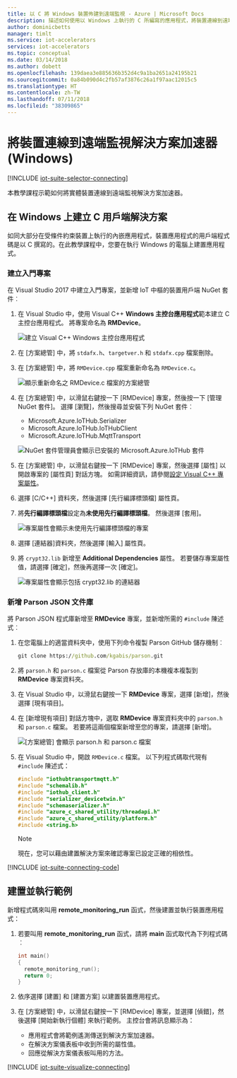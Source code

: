 ```yaml
---
title: 以 C 將 Windows 裝置佈建到遠端監視 - Azure | Microsoft Docs
description: 描述如何使用以 Windows 上執行的 C 所編寫的應用程式，將裝置連線到遠端監視解決方案加速器。
author: dominicbetts
manager: timlt
ms.service: iot-accelerators
services: iot-accelerators
ms.topic: conceptual
ms.date: 03/14/2018
ms.author: dobett
ms.openlocfilehash: 139daea3e885636b352d4c9a1ba2651a24195b21
ms.sourcegitcommit: 0a84b090d4c2fb57af3876c26a1f97aac12015c5
ms.translationtype: HT
ms.contentlocale: zh-TW
ms.lasthandoff: 07/11/2018
ms.locfileid: "38309865"
---
```

# <a name="connect-your-device-to-the-remote-monitoring-solution-accelerator-windows"></a>將裝置連線到遠端監視解決方案加速器 (Windows)

[!INCLUDE [iot-suite-selector-connecting](../../includes/iot-suite-selector-connecting.md)]

本教學課程示範如何將實體裝置連線到遠端監視解決方案加速器。

## <a name="create-a-c-client-solution-on-windows"></a>在 Windows 上建立 C 用戶端解決方案

如同大部分在受條件約束裝置上執行的內嵌應用程式，裝置應用程式的用戶端程式碼是以 C 撰寫的。在此教學課程中，您要在執行 Windows 的電腦上建置應用程式。

### <a name="create-the-starter-project"></a>建立入門專案

在 Visual Studio 2017 中建立入門專案，並新增 IoT 中樞的裝置用戶端 NuGet 套件︰

1. 在 Visual Studio 中，使用 Visual C++ **Windows 主控台應用程式**範本建立 C 主控台應用程式。 將專案命名為 **RMDevice**。

    ![建立 Visual C++ Windows 主控台應用程式](./media/iot-accelerators-connecting-devices/visualstudio01.png)

1. 在 [方案總管] 中，將 `stdafx.h`、`targetver.h` 和 `stdafx.cpp` 檔案刪除。

1. 在 [方案總管] 中，將 `RMDevice.cpp` 檔案重新命名為 `RMDevice.c`。

    ![顯示重新命名之 RMDevice.c 檔案的方案總管](./media/iot-accelerators-connecting-devices/visualstudio02.png)

1. 在 [方案總管] 中，以滑鼠右鍵按一下 [RMDevice] 專案，然後按一下 [管理 NuGet 套件]。 選擇 [瀏覽]，然後搜尋並安裝下列 NuGet 套件︰

    * Microsoft.Azure.IoTHub.Serializer
    * Microsoft.Azure.IoTHub.IoTHubClient
    * Microsoft.Azure.IoTHub.MqttTransport

    ![NuGet 套件管理員會顯示已安裝的 Microsoft.Azure.IoTHub 套件](./media/iot-accelerators-connecting-devices/visualstudio03.png)

1. 在 [方案總管] 中，以滑鼠右鍵按一下 [RMDevice] 專案，然後選擇 [屬性] 以開啟專案的 [屬性頁] 對話方塊。 如需詳細資訊，請參閱[設定 Visual C++ 專案屬性](https://docs.microsoft.com/cpp/ide/working-with-project-properties)。

1. 選擇 [C/C++] 資料夾，然後選擇 [先行編譯標頭檔] 屬性頁。

1. 將**先行編譯標頭檔**設定為**未使用先行編譯標頭檔**。 然後選擇 [套用]。

    ![專案屬性會顯示未使用先行編譯標頭檔的專案](./media/iot-accelerators-connecting-devices/visualstudio04.png)

1. 選擇 [連結器]資料夾，然後選擇 [輸入] 屬性頁。

1. 將 `crypt32.lib` 新增至 **Additional Dependencies** 屬性。 若要儲存專案屬性值，請選擇 [確定]，然後再選擇一次 [確定]。

    ![專案屬性會顯示包括 crypt32.lib 的連結器](./media/iot-accelerators-connecting-devices/visualstudio05.png)

### <a name="add-the-parson-json-library"></a>新增 Parson JSON 文件庫

將 Parson JSON 程式庫新增至 **RMDevice** 專案，並新增所需的 `#include` 陳述式︰

1. 在您電腦上的適當資料夾中，使用下列命令複製 Parson GitHub 儲存機制︰

    ```cmd
    git clone https://github.com/kgabis/parson.git
    ```

1. 將 `parson.h` 和 `parson.c` 檔案從 Parson 存放庫的本機複本複製到 **RMDevice** 專案資料夾。

1. 在 Visual Studio 中，以滑鼠右鍵按一下 **RMDevice** 專案，選擇 [新增]，然後選擇 [現有項目]。

1. 在 [新增現有項目] 對話方塊中，選取 **RMDevice** 專案資料夾中的 `parson.h` 和 `parson.c` 檔案。 若要將這兩個檔案新增至您的專案，請選擇 [新增]。

    ![[方案總管] 會顯示 parson.h 和 parson.c 檔案](./media/iot-accelerators-connecting-devices/visualstudio06.png)

1. 在 Visual Studio 中，開啟 `RMDevice.c` 檔案。 以下列程式碼取代現有 `#include` 陳述式：

    ```c
    #include "iothubtransportmqtt.h"
    #include "schemalib.h"
    #include "iothub_client.h"
    #include "serializer_devicetwin.h"
    #include "schemaserializer.h"
    #include "azure_c_shared_utility/threadapi.h"
    #include "azure_c_shared_utility/platform.h"
    #include <string.h>
    ```

    > [!NOTE]
    > 現在，您可以藉由建置解決方案來確認專案已設定正確的相依性。

[!INCLUDE [iot-suite-connecting-code](../../includes/iot-suite-connecting-code.md)]

## <a name="build-and-run-the-sample"></a>建置並執行範例

新增程式碼來叫用 **remote\_monitoring\_run** 函式，然後建置並執行裝置應用程式：

1. 若要叫用 **remote\_monitoring\_run** 函式，請將 **main** 函式取代為下列程式碼︰

    ```c
    int main()
    {
      remote_monitoring_run();
      return 0;
    }
    ```

1. 依序選擇 [建置] 和 [建置方案] 以建置裝置應用程式。

1. 在 [方案總管] 中，以滑鼠右鍵按一下 [RMDevice] 專案，並選擇 [偵錯]，然後選擇 [開始新執行個體] 來執行範例。 主控台會將訊息顯示為：

    * 應用程式會將範例遙測傳送到解決方案加速器。
    * 在解決方案儀表板中收到所需的屬性值。
    * 回應從解決方案儀表板叫用的方法。

[!INCLUDE [iot-suite-visualize-connecting](../../includes/iot-suite-visualize-connecting.md)]
